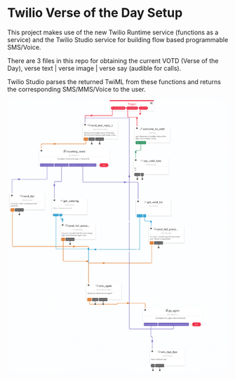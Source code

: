 # Twilio Verse of the Day Setup

This project makes use of the new Twilio Runtime service (functions as a service) and the Twilio Studio service for building flow based programmable SMS/Voice.

There are 3 files in this repo for obtaining the current VOTD (Verse of the Day), verse text | verse image | verse say (audible for calls).

Twilio Studio parses the returned TwiML from these functions and returns the corresponding SMS/MMS/Voice to the user.

![TWilio Studio - VOTD](/images/flow.png)
